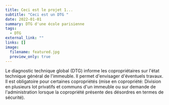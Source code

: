 ```yaml
---
title: Ceci est le projet 1...
subtitle: "Ceci est un DTG "
date: 2022-01-01
summary: DTG d'une école parisienne
tags:
  - DTG
external_link: ""
links: []
image:
  filename: featured.jpg
  preview_only: true
---
```

Le diagnostic technique global (DTG) informe les copropriétaires sur l'état technique général de l'immeuble. Il permet d'envisager d'éventuels travaux. Il est obligatoire pour certaines copropriétés (mise en copropriété: Division en plusieurs lot privatifs et communs d'un immeuble ou sur demande de l'administration lorsque la copropriété présente des désordres en termes de sécurité).